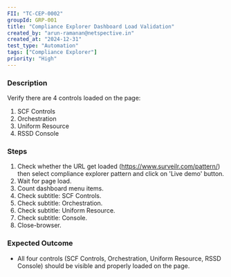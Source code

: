 ```yaml
---
FII: "TC-CEP-0002"
groupId: GRP-001
title: "Compliance Explorer Dashboard Load Validation"
created_by: "arun-ramanan@netspective.in"
created_at: "2024-12-31"
test_type: "Automation"
tags: ["Compliance Explorer"]
priority: "High"
---
```


### Description

Verify there are 4 controls loaded on the page:

1. SCF Controls
2. Orchestration
3. Uniform Resource
4. RSSD Console

### Steps

1. Check whether the URL get loaded (https://www.surveilr.com/pattern/) then select compliance explorer pattern and click on 'Live demo' button.
2. Wait for page load.
3. Count dashboard menu items.
4. Check subtitle: SCF Controls.
5. Check subtitle: Orchestration.
6. Check subtitle: Uniform Resource.
7. Check subtitle: Console.
8. Close-browser.

### Expected Outcome

- All four controls (SCF Controls, Orchestration, Uniform Resource, RSSD Console) should be visible and properly loaded on the page.
